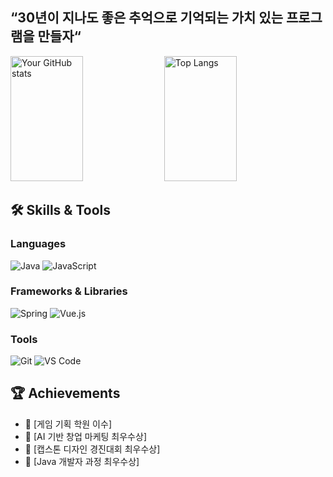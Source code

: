 ##  “30년이 지나도 좋은 추억으로 기억되는 가치 있는 프로그램을 만들자“ 
<p align="left">
  <img src="https://github-readme-stats.vercel.app/api?username=codnjs444&show_icons=true&theme=dark" alt="Your GitHub stats" width="48%" height="200"/>
  <img src="https://github-readme-stats.vercel.app/api/top-langs/?username=codnjs444&layout=compact&theme=dark" alt="Top Langs" width="48%" height="200"/>
</p>

## 🛠 Skills & Tools

### Languages
![Java](https://img.shields.io/badge/Java-ED8B00?style=for-the-badge&logo=java&logoColor=white)
![JavaScript](https://img.shields.io/badge/JavaScript-F7DF1E?style=for-the-badge&logo=javascript&logoColor=black)

### Frameworks & Libraries
![Spring](https://img.shields.io/badge/Spring-6DB33F?style=for-the-badge&logo=spring&logoColor=white)
![Vue.js](https://img.shields.io/badge/Vue.js-35495E?style=for-the-badge&logo=vuedotjs&logoColor=4FC08D)

### Tools
![Git](https://img.shields.io/badge/Git-F05032?style=for-the-badge&logo=git&logoColor=white)
![VS Code](https://img.shields.io/badge/VS_Code-007ACC?style=for-the-badge&logo=visual%20studio%20code&logoColor=white)


## 🏆 Achievements
- 📜 [게임 기획 학원 이수]
- 🥇 [AI 기반 창업 마케팅 최우수상]
- 🥇 [캡스톤 디자인 경진대회 최우수상]
- 🥇 [Java 개발자 과정 최우수상]

